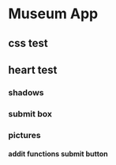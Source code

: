 # Museum App
## css test
## heart test
### shadows
### submit box 
### pictures
#### addit functions submit button
